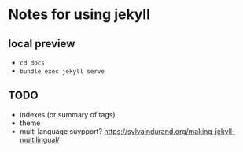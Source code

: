 # Notes for using jekyll

## local preview
* `cd docs`
* `bundle exec jekyll serve`

## TODO
* indexes (or summary of tags)
* theme
* multi language suypport? https://sylvaindurand.org/making-jekyll-multilingual/
